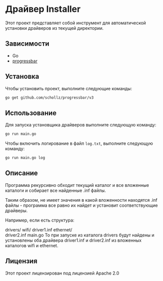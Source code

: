 # Драйвер Installer

Этот проект представляет собой инструмент для автоматической установки драйверов из текущей директории.

## Зависимости

- Go
- [progressbar](https://github.com/schollz/progressbar)

## Установка

Чтобы установить проект, выполните следующие команды:

```bash
go get github.com/schollz/progressbar/v3
```

## Использование

Для запуска установщика драйверов выполните следующую команду:

```bash
go run main.go
```

Чтобы включить логирование в файл `log.txt`, выполните следующую команду:

```bash
go run main.go log
```

## Описание

Программа рекурсивно обходит текущий каталог и все вложенные каталоги и собирает все найденные .inf файлы.

Таким образом, не имеет значения в какой вложенности находятся .inf файлы - программа все равно их найдет и установит соответствующие драйверы.

Например, если есть структура:

drivers/
  wifi/
    driver1.inf
  ethernet/  
    driver2.inf
main.go
То при запуске из каталога drivers будут найдены и установлены оба драйвера driver1.inf и driver2.inf из вложенных каталогов wifi и ethernet.

## Лицензия

Этот проект лицензирован под лицензией Apache 2.0
